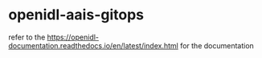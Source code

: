 # openidl-aais-gitops

refer to the https://openidl-documentation.readthedocs.io/en/latest/index.html for the documentation
